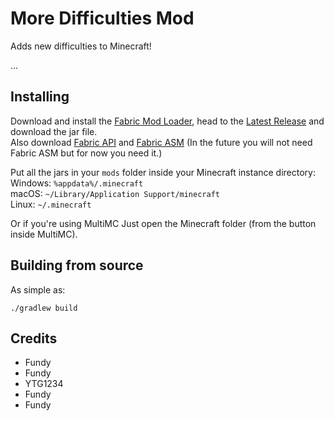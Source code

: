 # More Difficulties Mod
Adds new difficulties to Minecraft!


...


## Installing
Download and install the [Fabric Mod Loader](https://fabricmc.net/use), head to the [Latest Release](https://github.com/YTG1234/more-difficulties-mod/releases/latest) and download the jar file.
<br />
Also download [Fabric API](https://curseforge.com/minecraft/mc-mods/fabric-api) and [Fabric ASM](https://github.com/Chocohead/Fabric-ASM/releases/latest) (In the future you will not need Fabric ASM but for now you need it.)

Put all the jars in your `mods` folder inside your Minecraft instance directory:<br />
Windows: `%appdata%/.minecraft`<br />
macOS: `~/Library/Application Support/minecraft`<br />
Linux: `~/.minecraft`

Or if you're using MultiMC Just open the Minecraft folder (from the button inside MultiMC).

## Building from source
As simple as:
```shell script
./gradlew build
```

## Credits
* Fundy
* Fundy
* YTG1234
* Fundy
* Fundy
